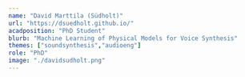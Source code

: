 ```yaml
---
name: "David Marttila (Südholt)"
url: "https://dsuedholt.github.io/"
acadposition: "PhD Student"
blurb: "Machine Learning of Physical Models for Voice Synthesis"
themes: ["soundsynthesis","audioeng"]
role: "PhD"
image: "./davidsudholt.png"
---
```

